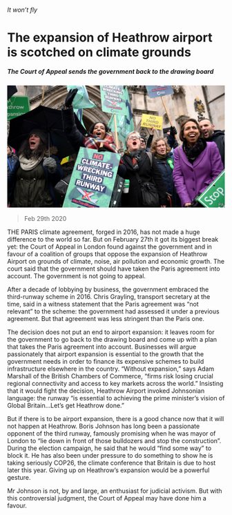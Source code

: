 ###### It won’t fly

# The expansion of Heathrow airport is scotched on climate grounds 

##### The Court of Appeal sends the government back to the drawing board 

![image](images/20200229_BRP007.jpg) 

> Feb 29th 2020 

THE PARIS climate agreement, forged in 2016, has not made a huge difference to the world so far. But on February 27th it got its biggest break yet: the Court of Appeal in London found against the government and in favour of a coalition of groups that oppose the expansion of Heathrow Airport on grounds of climate, noise, air pollution and economic growth. The court said that the government should have taken the Paris agreement into account. The government is not going to appeal.

After a decade of lobbying by business, the government embraced the third-runway scheme in 2016. Chris Grayling, transport secretary at the time, said in a witness statement that the Paris agreement was “not relevant” to the scheme: the government had assessed it under a previous agreement. But that agreement was less stringent than the Paris one.


The decision does not put an end to airport expansion: it leaves room for the government to go back to the drawing board and come up with a plan that takes the Paris agreement into account. Businesses will argue passionately that airport expansion is essential to the growth that the government needs in order to finance its expensive schemes to build infrastructure elsewhere in the country. “Without expansion,” says Adam Marshall of the British Chambers of Commerce, “firms risk losing crucial regional connectivity and access to key markets across the world.” Insisting that it would fight the decision, Heathrow Airport invoked Johnsonian language: the runway “is essential to achieving the prime minister’s vision of Global Britain…Let’s get Heathrow done.”

But if there is to be airport expansion, there is a good chance now that it will not happen at Heathrow. Boris Johnson has long been a passionate opponent of the third runway, famously promising when he was mayor of London to “lie down in front of those bulldozers and stop the construction”. During the election campaign, he said that he would “find some way” to block it. He has also been under pressure to do something to show he is taking seriously COP26, the climate conference that Britain is due to host later this year. Giving up on Heathrow’s expansion would be a powerful gesture.

Mr Johnson is not, by and large, an enthusiast for judicial activism. But with this controversial judgment, the Court of Appeal may have done him a favour.

